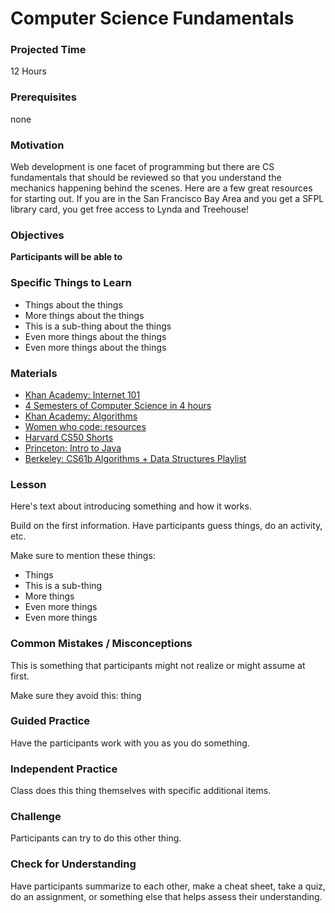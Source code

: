 # Computer Science Fundamentals

### Projected Time
12 Hours

### Prerequisites
none

### Motivation
Web development is one facet of programming but there are CS fundamentals that should be reviewed
so that you understand the mechanics happening behind the scenes. Here are a few great resources for starting out.
If you are in the San Francisco Bay Area and you get a SFPL library card, you get free access to Lynda and Treehouse!


### Objectives
**Participants will be able to**

### Specific Things to Learn
- Things about the things
- More things about the things
- This is a sub-thing about the things
- Even more things about the things
- Even more things about the things

### Materials

- [Khan Academy: Internet 101](https://www.khanacademy.org/computing/computer-science/internet-intro)
- [4 Semesters of Computer Science in 4 hours](http://btholt.github.io/four-semesters-of-cs/)
- [Khan Academy: Algorithms](https://www.khanacademy.org/computing/computer-science/algorithms)
- [Women who code: resources](https://github.com/WomenWhoCode/guidelines-resources/blob/master/learn_to_program.md)
- [Harvard CS50 Shorts](https://www.youtube.com/watch?v=HFLczUUHWNw&list=PLhQjrBD2T380dhmG9KMjsOQogweyjEeVQ)
- [Princeton: Intro to Java](http://introcs.cs.princeton.edu/java/home/)
- [Berkeley: CS61b Algorithms + Data Structures Playlist](https://www.youtube.com/watch?v=QMV45tHCYNI&list=PL4BBB74C7D2A1049C)


### Lesson

Here's text about introducing something and how it works.

Build on the first information. Have participants guess things, do an activity, etc.

Make sure to mention these things:
- Things
 - This is a sub-thing
- More things
- Even more things
- Even more things


### Common Mistakes / Misconceptions

This is something that participants might not realize or might assume at first.

Make sure they avoid this: thing


### Guided Practice

Have the participants work with you as you do something.


### Independent Practice

Class does this thing themselves with specific additional items.


### Challenge

Participants can try to do this other thing.


### Check for Understanding

Have participants summarize to each other, make a cheat sheet, take a quiz, do an assignment, or something else that helps assess their understanding.
